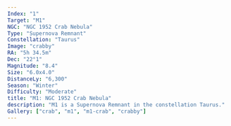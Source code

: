 ```yaml
---
Index: "1"
Target: "M1"
NGC: "NGC 1952 Crab Nebula"
Type: "Supernova Remnant"
Constellation: "Taurus"
Image: "crabby"
RA: "5h 34.5m"
Dec: "22°1"
Magnitude: "8.4"
Size: "6.0x4.0"
DistanceLy: "6,300"
Season: "Winter"
Difficulty: "Moderate"
title: "M1: NGC 1952 Crab Nebula"
description: "M1 is a Supernova Remnant in the constellation Taurus."
Gallery: ["crab", "m1", "m1-crab", "crabby"]
---
```


